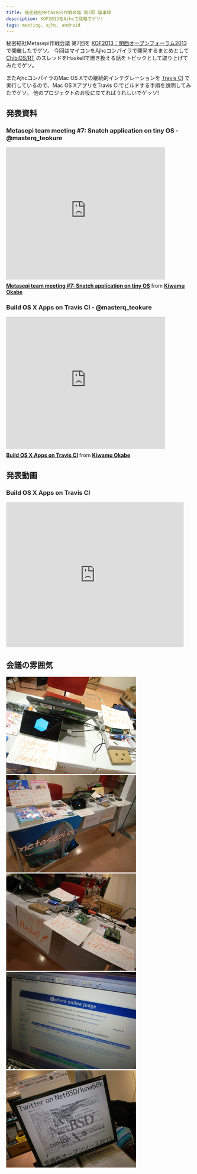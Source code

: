 ```yaml
---
title: 秘密結社Metasepi作戦会議 第7回 議事録
description: KOF2013をAjhcで侵略でゲソ!
tags: meeting, ajhc, android
---
```


秘密結社Metasepi作戦会議 第7回を
[KOF2013：関西オープンフォーラム2013](https://k-of.jp/2013/)
で開催したでゲソ。
今回はマイコンをAjhcコンパイラで開発するまとめとして
[ChibiOS/RT](http://www.chibios.org/) のスレッドをHaskellで置き換える話をトピックとして取り上げてみたでゲソ。

またAjhcコンパイラのMac OS Xでの継続的インテグレーションを
[Travis CI](https://travis-ci.org/ajhc/ajhc)
で実行しているので、Mac OS XアプリをTravis CIでビルドする手順を説明してみたでゲソ。
他のプロジェクトのお役に立てればうれしいでゲッソ!

## 発表資料

### Metasepi team meeting #7: Snatch application on tiny OS - @masterq_teokure

<iframe src="http://www.slideshare.net/slideshow/embed_code/27832522" width="427" height="356" frameborder="0" marginwidth="0" marginheight="0" scrolling="no" style="border:1px solid #CCC;border-width:1px 1px 0;margin-bottom:5px" allowfullscreen> </iframe> <div style="margin-bottom:5px"> <strong> <a href="https://www.slideshare.net/master_q/metasepi-team-meeting-7-snatch-application-on-tiny-os" title="Metasepi team meeting #7: Snatch application on tiny OS" target="_blank">Metasepi team meeting #7: Snatch application on tiny OS</a> </strong> from <strong><a href="http://www.slideshare.net/master_q" target="_blank">Kiwamu Okabe</a></strong> </div>

### Build OS X Apps on Travis CI - @masterq_teokure

<iframe src="http://www.slideshare.net/slideshow/embed_code/27832511" width="427" height="356" frameborder="0" marginwidth="0" marginheight="0" scrolling="no" style="border:1px solid #CCC;border-width:1px 1px 0;margin-bottom:5px" allowfullscreen> </iframe> <div style="margin-bottom:5px"> <strong> <a href="https://www.slideshare.net/master_q/20131109-kof2013-travisciosx" title="Build OS X Apps on Travis CI" target="_blank">Build OS X Apps on Travis CI</a> </strong> from <strong><a href="http://www.slideshare.net/master_q" target="_blank">Kiwamu Okabe</a></strong> </div>

## 発表動画

### Build OS X Apps on Travis CI

<iframe width="480" height="392" src="http://www.ustream.tv/embed/recorded/40606069/highlight/433502?ub=ff720a&amp;lc=ff720a&amp;oc=ffffff&amp;uc=ffffff&amp;v=3&amp;wmode=direct" scrolling="no" frameborder="0" style="border: 0px none transparent;">    </iframe>

## 会議の雰囲気

![](/img/20131110_1.jpg)
![](/img/20131110_3.jpg)
![](/img/20131110_4.jpg)
![](/img/20131110_5.jpg)
![](/img/20131110_2.jpg)
